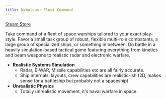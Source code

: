 ```yaml
---
title: Nebulous: Fleet Command
---
```


[Steam Store](https://store.steampowered.com/app/887570/NEBULOUS_Fleet_Command/)

Take command of a fleet of space warships tailored to your exact play-style. Favor a small task group of robust, flexible multi-role combatants, a large group of specialized ships, or something in between. Do battle in a heavily simulation-based tactical game featuring everything from kinetics and beam weapons to realistic radar and electronic warfare.

- **Realistic Systems Simulation**
	- Radar, E-WAR, Missile capabilities etc are all fairly accurate.
	- Ship internals, layouts, crew capabilities are realistic-ish (2D, makes sense for a battleship but probably not a spaceship)
- **Unrealistic Physics**
	- Totally unrealistic movement, it's naval warfare in space.
